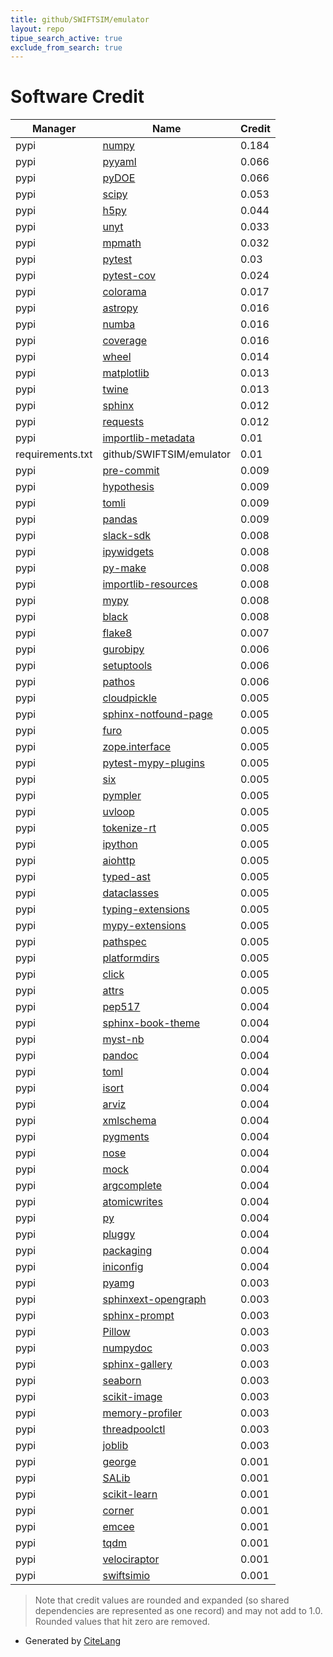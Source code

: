 ```yaml
---
title: github/SWIFTSIM/emulator
layout: repo
tipue_search_active: true
exclude_from_search: true
---
```

# Software Credit

|Manager|Name|Credit|
|-------|----|------|
|pypi|[numpy](https://www.numpy.org)|0.184|
|pypi|[pyyaml](https://pyyaml.org/)|0.066|
|pypi|[pyDOE](https://github.com/tisimst/pyDOE)|0.066|
|pypi|[scipy](https://pypi.org/project/scipy)|0.053|
|pypi|[h5py](https://pypi.org/project/h5py)|0.044|
|pypi|[unyt](https://github.com/yt-project/unyt)|0.033|
|pypi|[mpmath](https://pypi.org/project/mpmath)|0.032|
|pypi|[pytest](https://docs.pytest.org/en/latest/)|0.03|
|pypi|[pytest-cov](https://pypi.org/project/pytest-cov)|0.024|
|pypi|[colorama](https://pypi.org/project/colorama)|0.017|
|pypi|[astropy](https://pypi.org/project/astropy)|0.016|
|pypi|[numba](https://pypi.org/project/numba)|0.016|
|pypi|[coverage](https://pypi.org/project/coverage)|0.016|
|pypi|[wheel](https://pypi.org/project/wheel)|0.014|
|pypi|[matplotlib](https://pypi.org/project/matplotlib)|0.013|
|pypi|[twine](https://pypi.org/project/twine)|0.013|
|pypi|[sphinx](https://pypi.org/project/sphinx)|0.012|
|pypi|[requests](https://pypi.org/project/requests)|0.012|
|pypi|[importlib-metadata](https://pypi.org/project/importlib-metadata)|0.01|
|requirements.txt|github/SWIFTSIM/emulator|0.01|
|pypi|[pre-commit](https://github.com/pre-commit/pre-commit)|0.009|
|pypi|[hypothesis](https://pypi.org/project/hypothesis)|0.009|
|pypi|[tomli](https://pypi.org/project/tomli)|0.009|
|pypi|[pandas](https://pypi.org/project/pandas)|0.009|
|pypi|[slack-sdk](https://pypi.org/project/slack-sdk)|0.008|
|pypi|[ipywidgets](https://pypi.org/project/ipywidgets)|0.008|
|pypi|[py-make](https://pypi.org/project/py-make)|0.008|
|pypi|[importlib-resources](https://pypi.org/project/importlib-resources)|0.008|
|pypi|[mypy](https://pypi.org/project/mypy)|0.008|
|pypi|[black](https://github.com/psf/black)|0.008|
|pypi|[flake8](https://pypi.org/project/flake8)|0.007|
|pypi|[gurobipy](https://pypi.org/project/gurobipy)|0.006|
|pypi|[setuptools](https://pypi.org/project/setuptools)|0.006|
|pypi|[pathos](https://pypi.org/project/pathos)|0.006|
|pypi|[cloudpickle](https://github.com/cloudpipe/cloudpickle)|0.005|
|pypi|[sphinx-notfound-page](https://pypi.org/project/sphinx-notfound-page)|0.005|
|pypi|[furo](https://pypi.org/project/furo)|0.005|
|pypi|[zope.interface](https://pypi.org/project/zope.interface)|0.005|
|pypi|[pytest-mypy-plugins](https://pypi.org/project/pytest-mypy-plugins)|0.005|
|pypi|[six](https://pypi.org/project/six)|0.005|
|pypi|[pympler](https://pypi.org/project/pympler)|0.005|
|pypi|[uvloop](https://pypi.org/project/uvloop)|0.005|
|pypi|[tokenize-rt](https://pypi.org/project/tokenize-rt)|0.005|
|pypi|[ipython](https://pypi.org/project/ipython)|0.005|
|pypi|[aiohttp](https://pypi.org/project/aiohttp)|0.005|
|pypi|[typed-ast](https://pypi.org/project/typed-ast)|0.005|
|pypi|[dataclasses](https://pypi.org/project/dataclasses)|0.005|
|pypi|[typing-extensions](https://pypi.org/project/typing-extensions)|0.005|
|pypi|[mypy-extensions](https://pypi.org/project/mypy-extensions)|0.005|
|pypi|[pathspec](https://pypi.org/project/pathspec)|0.005|
|pypi|[platformdirs](https://pypi.org/project/platformdirs)|0.005|
|pypi|[click](https://pypi.org/project/click)|0.005|
|pypi|[attrs](https://www.attrs.org/)|0.005|
|pypi|[pep517](https://pypi.org/project/pep517)|0.004|
|pypi|[sphinx-book-theme](https://pypi.org/project/sphinx-book-theme)|0.004|
|pypi|[myst-nb](https://pypi.org/project/myst-nb)|0.004|
|pypi|[pandoc](https://pypi.org/project/pandoc)|0.004|
|pypi|[toml](https://pypi.org/project/toml)|0.004|
|pypi|[isort](https://pypi.org/project/isort)|0.004|
|pypi|[arviz](https://pypi.org/project/arviz)|0.004|
|pypi|[xmlschema](https://pypi.org/project/xmlschema)|0.004|
|pypi|[pygments](https://pypi.org/project/pygments)|0.004|
|pypi|[nose](https://pypi.org/project/nose)|0.004|
|pypi|[mock](https://pypi.org/project/mock)|0.004|
|pypi|[argcomplete](https://pypi.org/project/argcomplete)|0.004|
|pypi|[atomicwrites](https://pypi.org/project/atomicwrites)|0.004|
|pypi|[py](https://pypi.org/project/py)|0.004|
|pypi|[pluggy](https://pypi.org/project/pluggy)|0.004|
|pypi|[packaging](https://pypi.org/project/packaging)|0.004|
|pypi|[iniconfig](https://pypi.org/project/iniconfig)|0.004|
|pypi|[pyamg](https://pypi.org/project/pyamg)|0.003|
|pypi|[sphinxext-opengraph](https://pypi.org/project/sphinxext-opengraph)|0.003|
|pypi|[sphinx-prompt](https://pypi.org/project/sphinx-prompt)|0.003|
|pypi|[Pillow](https://pypi.org/project/Pillow)|0.003|
|pypi|[numpydoc](https://pypi.org/project/numpydoc)|0.003|
|pypi|[sphinx-gallery](https://pypi.org/project/sphinx-gallery)|0.003|
|pypi|[seaborn](https://pypi.org/project/seaborn)|0.003|
|pypi|[scikit-image](https://pypi.org/project/scikit-image)|0.003|
|pypi|[memory-profiler](https://pypi.org/project/memory-profiler)|0.003|
|pypi|[threadpoolctl](https://pypi.org/project/threadpoolctl)|0.003|
|pypi|[joblib](https://pypi.org/project/joblib)|0.003|
|pypi|[george](https://github.com/dfm/george)|0.001|
|pypi|[SALib](http://salib.github.io/SALib/)|0.001|
|pypi|[scikit-learn](http://scikit-learn.org)|0.001|
|pypi|[corner](https://corner.readthedocs.io)|0.001|
|pypi|[emcee](https://emcee.readthedocs.io)|0.001|
|pypi|[tqdm](https://tqdm.github.io)|0.001|
|pypi|[velociraptor](https://github.com/swiftsim/velociraptor-python)|0.001|
|pypi|[swiftsimio](https://github.com/swiftsim/swiftsimio)|0.001|


> Note that credit values are rounded and expanded (so shared dependencies are represented as one record) and may not add to 1.0. Rounded values that hit zero are removed.


- Generated by [CiteLang](https://github.com/vsoch/citelang)

